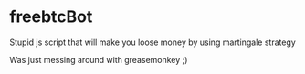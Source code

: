 # freebtcBot

Stupid js script that will make you loose money by using martingale strategy

Was just messing around with greasemonkey ;)
